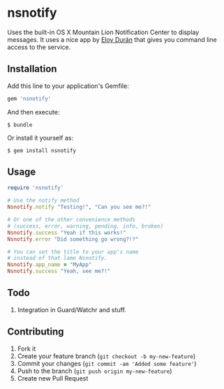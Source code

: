 # nsnotify

Uses the built-in OS X Mountain Lion Notification Center to display messages.
It uses a nice app by [Eloy Durán](https://github.com/alloy/terminal-notifier)
that gives you command line access to the service.

## Installation

Add this line to your application's Gemfile:

```ruby
gem 'nsnotify'
```

And then execute:

    $ bundle

Or install it yourself as:

    $ gem install nsnotify

## Usage

```ruby
require 'nsnotify'

# Use the notify method
Nsnotify.notify "Testing!", "Can you see me?!"

# Or one of the other convenience methods
# (success, error, warning, pending, info, broken)
Nsnotify.success "Yeah if this works!"
Nsnotify.error "Did something go wrong?!?"

# You can set the title to your app's name
# instead of that lame Nsnotify.
Nsnotify.app_name = "MyApp"
Nsnotify.success "Yeah, see me?!"
```

## Todo

1. Integration in Guard/Watchr and stuff.

## Contributing

1. Fork it
2. Create your feature branch (`git checkout -b my-new-feature`)
3. Commit your changes (`git commit -am 'Added some feature'`)
4. Push to the branch (`git push origin my-new-feature`)
5. Create new Pull Request
